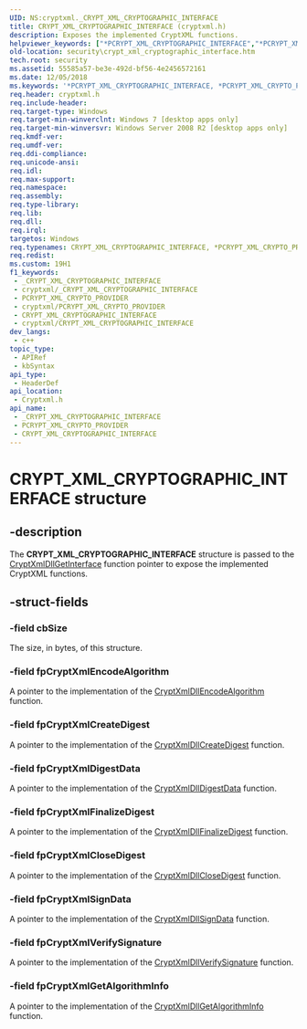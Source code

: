 ```yaml
---
UID: NS:cryptxml._CRYPT_XML_CRYPTOGRAPHIC_INTERFACE
title: CRYPT_XML_CRYPTOGRAPHIC_INTERFACE (cryptxml.h)
description: Exposes the implemented CryptXML functions.
helpviewer_keywords: ["*PCRYPT_XML_CRYPTOGRAPHIC_INTERFACE","*PCRYPT_XML_CRYPTO_PROVIDER","CRYPT_XML_CRYPTOGRAPHIC_INTERFACE","CRYPT_XML_CRYPTOGRAPHIC_INTERFACE structure [Security]","PCRYPT_XML_CRYPTOGRAPHIC_INTERFACE","PCRYPT_XML_CRYPTOGRAPHIC_INTERFACE structure pointer [Security]","cryptxml/CRYPT_XML_CRYPTOGRAPHIC_INTERFACE","cryptxml/PCRYPT_XML_CRYPTOGRAPHIC_INTERFACE","security.crypt_xml_cryptographic_interface"]
old-location: security\crypt_xml_cryptographic_interface.htm
tech.root: security
ms.assetid: 55585a57-be3e-492d-bf56-4e2456572161
ms.date: 12/05/2018
ms.keywords: '*PCRYPT_XML_CRYPTOGRAPHIC_INTERFACE, *PCRYPT_XML_CRYPTO_PROVIDER, CRYPT_XML_CRYPTOGRAPHIC_INTERFACE, CRYPT_XML_CRYPTOGRAPHIC_INTERFACE structure [Security], PCRYPT_XML_CRYPTOGRAPHIC_INTERFACE, PCRYPT_XML_CRYPTOGRAPHIC_INTERFACE structure pointer [Security], cryptxml/CRYPT_XML_CRYPTOGRAPHIC_INTERFACE, cryptxml/PCRYPT_XML_CRYPTOGRAPHIC_INTERFACE, security.crypt_xml_cryptographic_interface'
req.header: cryptxml.h
req.include-header: 
req.target-type: Windows
req.target-min-winverclnt: Windows 7 [desktop apps only]
req.target-min-winversvr: Windows Server 2008 R2 [desktop apps only]
req.kmdf-ver: 
req.umdf-ver: 
req.ddi-compliance: 
req.unicode-ansi: 
req.idl: 
req.max-support: 
req.namespace: 
req.assembly: 
req.type-library: 
req.lib: 
req.dll: 
req.irql: 
targetos: Windows
req.typenames: CRYPT_XML_CRYPTOGRAPHIC_INTERFACE, *PCRYPT_XML_CRYPTO_PROVIDER, *PCRYPT_XML_CRYPTOGRAPHIC_INTERFACE
req.redist: 
ms.custom: 19H1
f1_keywords:
 - _CRYPT_XML_CRYPTOGRAPHIC_INTERFACE
 - cryptxml/_CRYPT_XML_CRYPTOGRAPHIC_INTERFACE
 - PCRYPT_XML_CRYPTO_PROVIDER
 - cryptxml/PCRYPT_XML_CRYPTO_PROVIDER
 - CRYPT_XML_CRYPTOGRAPHIC_INTERFACE
 - cryptxml/CRYPT_XML_CRYPTOGRAPHIC_INTERFACE
dev_langs:
 - c++
topic_type:
 - APIRef
 - kbSyntax
api_type:
 - HeaderDef
api_location:
 - Cryptxml.h
api_name:
 - _CRYPT_XML_CRYPTOGRAPHIC_INTERFACE
 - PCRYPT_XML_CRYPTO_PROVIDER
 - CRYPT_XML_CRYPTOGRAPHIC_INTERFACE
---
```


# CRYPT_XML_CRYPTOGRAPHIC_INTERFACE structure


## -description

The <b>CRYPT_XML_CRYPTOGRAPHIC_INTERFACE</b> structure is passed to the <a href="/windows/desktop/api/cryptxml/nc-cryptxml-cryptxmldllgetinterface">CryptXmlDllGetInterface</a> function pointer to expose the implemented CryptXML functions.

## -struct-fields

### -field cbSize

The size, in bytes, of this structure.

### -field fpCryptXmlEncodeAlgorithm

A pointer to the implementation of the <a href="/windows/desktop/api/cryptxml/nc-cryptxml-cryptxmldllencodealgorithm">CryptXmlDllEncodeAlgorithm</a> function.

### -field fpCryptXmlCreateDigest

A pointer to the implementation of the <a href="/windows/desktop/api/cryptxml/nc-cryptxml-cryptxmldllcreatedigest">CryptXmlDllCreateDigest</a> function.

### -field fpCryptXmlDigestData

A pointer to the implementation of the <a href="/windows/desktop/api/cryptxml/nc-cryptxml-cryptxmldlldigestdata">CryptXmlDllDigestData</a> function.

### -field fpCryptXmlFinalizeDigest

A pointer to the implementation of the <a href="/windows/desktop/api/cryptxml/nc-cryptxml-cryptxmldllfinalizedigest">CryptXmlDllFinalizeDigest</a> function.

### -field fpCryptXmlCloseDigest

A pointer to the implementation of the <a href="/windows/desktop/api/cryptxml/nc-cryptxml-cryptxmldllclosedigest">CryptXmlDllCloseDigest</a> function.

### -field fpCryptXmlSignData

A pointer to the implementation of the <a href="/windows/desktop/api/cryptxml/nc-cryptxml-cryptxmldllsigndata">CryptXmlDllSignData</a> function.

### -field fpCryptXmlVerifySignature

A pointer to the implementation of the <a href="/windows/desktop/api/cryptxml/nc-cryptxml-cryptxmldllverifysignature">CryptXmlDllVerifySignature</a> function.

### -field fpCryptXmlGetAlgorithmInfo

A pointer to the implementation of the <a href="/windows/desktop/api/cryptxml/nc-cryptxml-cryptxmldllgetalgorithminfo">CryptXmlDllGetAlgorithmInfo</a> function.

